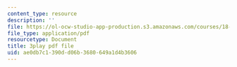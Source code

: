 ```yaml
---
content_type: resource
description: ''
file: https://ol-ocw-studio-app-production.s3.amazonaws.com/courses/18-404j-theory-of-computation-fall-2020/ae0db7c1390dd06b3680649a1d4b3606_7J1HD9rqEB4.pdf
file_type: application/pdf
resourcetype: Document
title: 3play pdf file
uid: ae0db7c1-390d-d06b-3680-649a1d4b3606
---
```

